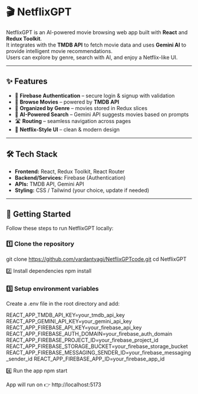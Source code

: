 # 🎬 NetflixGPT

NetflixGPT is an AI-powered movie browsing web app built with **React** and **Redux Toolkit**.  
It integrates with the **TMDB API** to fetch movie data and uses **Gemini AI** to provide intelligent movie recommendations.  
Users can explore by genre, search with AI, and enjoy a Netflix-like UI.

---

## ✨ Features

- 🔑 **Firebase Authentication** – secure login & signup with validation
- 🎥 **Browse Movies** – powered by **TMDB API**
- 📂 **Organized by Genre** – movies stored in Redux slices
- 🤖 **AI-Powered Search** – Gemini API suggests movies based on prompts
- 🛣 **Routing** – seamless navigation across pages
- 🎨 **Netflix-Style UI** – clean & modern design

---

## 🛠 Tech Stack

- **Frontend:** React, Redux Toolkit, React Router  
- **Backend/Services:** Firebase (Authentication)  
- **APIs:** TMDB API, Gemini API  
- **Styling:** CSS / Tailwind (your choice, update if needed)

---

## 🚀 Getting Started

Follow these steps to run NetflixGPT locally:

### 1️⃣ Clone the repository
git clone https://github.com/vardantyagi/NetflixGPTcode.git
cd NetflixGPT

2️⃣ Install dependencies
npm install

### 3️⃣ Setup environment variables
Create a .env file in the root directory and add:

REACT_APP_TMDB_API_KEY=your_tmdb_api_key
REACT_APP_GEMINI_API_KEY=your_gemini_api_key
REACT_APP_FIREBASE_API_KEY=your_firebase_api_key
REACT_APP_FIREBASE_AUTH_DOMAIN=your_firebase_auth_domain
REACT_APP_FIREBASE_PROJECT_ID=your_firebase_project_id
REACT_APP_FIREBASE_STORAGE_BUCKET=your_firebase_storage_bucket
REACT_APP_FIREBASE_MESSAGING_SENDER_ID=your_firebase_messaging_sender_id
REACT_APP_FIREBASE_APP_ID=your_firebase_app_id

4️⃣ Run the app
npm start

App will run on 👉 http://localhost:5173
